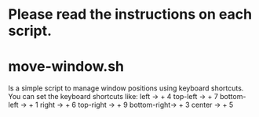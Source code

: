 Please read the instructions on each script.
============================================

move-window.sh
==============

Is a simple script to manage window positions using keyboard shortcuts.
You can set the keyboard shortcuts like:
    left        ->      <Super> + 4
    top-left    ->      <Super> + 7
    bottom-left ->      <Super> + 1
    right       ->      <Super> + 6
    top-right   ->      <Super> + 9
    bottom-right->      <Super> + 3
    center      ->      <Super> + 5
    
    
